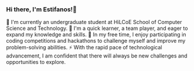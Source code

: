 ### Hi there, I'm Estifanos!👋

🌱 I'm currently an undergraduate student at HiLCoE School of Computer Science and Technology. 
🔭 I'm a quick learner, a team player, and eager to expand my knowledge and skills.
👯 In my free time, I enjoy participating in coding competitions and hackathons to challenge myself and improve my problem-solving abilities.
⚡ With the rapid pace of technological advancement, I am confident that there will always be new challenges and opportunities to explore.

